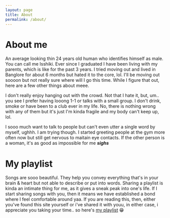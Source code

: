 ```yaml
---
layout: page
title: About
permalink: /about/
---
```


# About me
An average looking thin 24 years old human who identifies himself as male. You can call me Isshiki. Ever since I graduated I have been living with my parents, which is like for the past 3 years. I tried moving out and lived in Banglore for about 6 months but hated it to the core, lol. I'll be moving out soooon but not really sure where will I go this time. While I figure that out, here are a few other things about meee.

I don't really enjoy hanging out with the crowd. Not that I hate it, but, um.. you see I prefer having looong 1-1 or talks with a small group. I don't drink, smoke or have been to a club ever in my life. No, there is nothing wrong with any of them but it's just I'm kinda fragile and my body can't keep up, lol.

I sooo much want to talk to people but can't even utter a single word by myself, ughhh. I am trying though. I started greeting people at the gym more often now but still get nervous to maitain eye contacts. If the other person is a woman, it's as good as impossible for me ***sighs***



# My playlist
Songs are sooo beautiful. They help you convey everything that's in your brain & heart but not able to describe or put into words. Sharing a playlist is kinda an intimate thing for me, as it gives a sneak peak into one's life. If I start sharing songs with you, then it means we have established a bond where I feel comfortable around yaa. If you are reading this, then, either you've found this site yourself or i've shared it with youu, in either case, i appreciate you taking your time.. so here's [my playlist](https://open.spotify.com/playlist/6KHBPAYBG4S6aftlgAOZBC?si=ecdaf6d4f4ae489d) 😁
